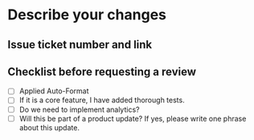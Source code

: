 # Describe your changes

## Issue ticket number and link

## Checklist before requesting a review
- [ ] Applied Auto-Format
- [ ] If it is a core feature, I have added thorough tests.
- [ ] Do we need to implement analytics?
- [ ] Will this be part of a product update? If yes, please write one phrase about this update.
